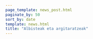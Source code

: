 ```yaml
---
page_template: news_post.html
paginate_by: 50
sort_by: date
template: news.html
title: "Albisteak eta argitaratzeak"
---
```

